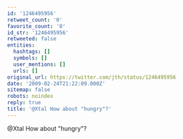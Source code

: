 ```yaml
---
id: '1246495956'
retweet_count: '0'
favorite_count: '0'
id_str: '1246495956'
retweeted: false
entities:
  hashtags: []
  symbols: []
  user_mentions: []
  urls: []
original_url: https://twitter.com/jth/status/1246495956
date: '2009-02-24T21:22:09.000Z'
sitemap: false
robots: noindex
reply: true
title: '@Xtal How about "hungry"?'
---
```


@Xtal How about "hungry"?